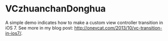 # VCzhuanchanDonghua
A simple demo indicates how to make a custom view controller transition in iOS 7. See more in my blog post: http://onevcat.com/2013/10/vc-transition-in-ios7/.
